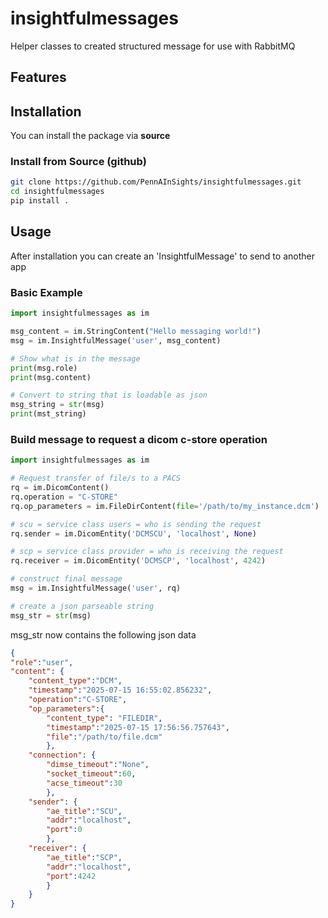 # insightfulmessages
Helper classes to created structured message for use with RabbitMQ


## Features

## Installation

You can install the package via  **source**


### Install from Source (github)

```bash
git clone https://github.com/PennAInSights/insightfulmessages.git
cd insightfulmessages
pip install .
```


## Usage 
After installation you can create an 'InsightfulMessage' to send to another app

### Basic Example

```python
import insightfulmessages as im

msg_content = im.StringContent("Hello messaging world!")
msg = im.InsightfulMessage('user', msg_content)

# Show what is in the message
print(msg.role)
print(msg.content)

# Convert to string that is loadable as json
msg_string = str(msg)
print(mst_string)
```

### Build message to request a dicom c-store operation
```python
import insightfulmessages as im

# Request transfer of file/s to a PACS
rq = im.DicomContent()
rq.operation = "C-STORE"
rq.op_parameters = im.FileDirContent(file='/path/to/my_instance.dcm')

# scu = service class users = who is sending the request
rq.sender = im.DicomEntity('DCMSCU', 'localhost', None)

# scp = service class provider = who is receiving the request
rq.receiver = im.DicomEntity('DCMSCP', 'localhost', 4242)

# construct final message
msg = im.InsightfulMessage('user', rq)

# create a json parseable string
msg_str = str(msg)

```

msg_str now contains the following json data

```json
{
"role":"user",
"content": {
    "content_type":"DCM",
    "timestamp":"2025-07-15 16:55:02.856232",
    "operation":"C-STORE",
    "op_parameters":{
        "content_type": "FILEDIR",
        "timestamp":"2025-07-15 17:56:56.757643",
        "file":"/path/to/file.dcm"
        },
    "connection": {
        "dimse_timeout":"None",
        "socket_timeout":60,
        "acse_timeout":30
        },
    "sender": {
        "ae_title":"SCU",
        "addr":"localhost",
        "port":0
        },
    "receiver": {
        "ae_title":"SCP",
        "addr":"localhost",
        "port":4242
        }
    }
}
```
